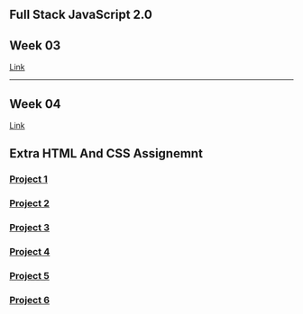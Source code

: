 ## Full Stack JavaScript 2.0

## Week 03

[Link ](./Week%2003/readme.md)

---

## Week 04

[Link](./Week%2004/readme.md)

## Extra HTML And CSS Assignemnt

### [Project 1]( https://tonyteja6screditcard.netlify.app/)

### [Project 2](./HTML%20and%20CSS/02_Project-%20Hosting%20Site%20Landing%20Page)

### [Project 3](./HTML%20and%20CSS/03_Project-%20Gaming%20Landing%20Page)

### [Project 4](./HTML%20and%20CSS/04_Project-%20Real%20Estate%20Landing%20Page)

### [Project 5](./HTML%20and%20CSS/05_Project-%20Beats%20Landing%20Page)

### [Project 6](./HTML%20and%20CSS/06_Project-%20Data%20Analytics%20Landing%20Page)

